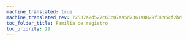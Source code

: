 ```yaml
---
machine_translated: true
machine_translated_rev: 72537a2d527c63c07aa5d2361a8829f3895cf2bd
toc_folder_title: Familia de registro
toc_priority: 29
---
```



